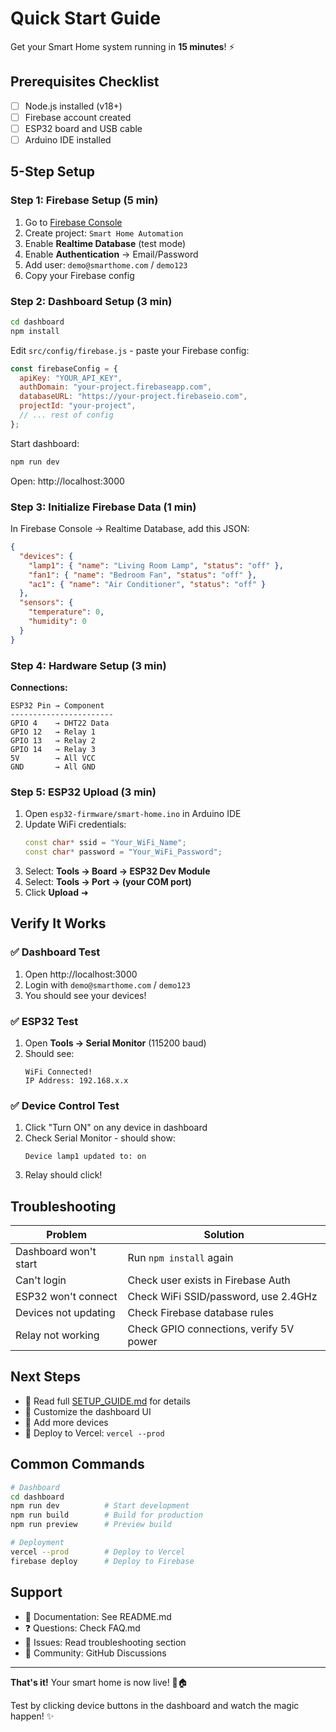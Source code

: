 # Quick Start Guide

Get your Smart Home system running in **15 minutes**! ⚡

## Prerequisites Checklist

- [ ] Node.js installed (v18+)
- [ ] Firebase account created
- [ ] ESP32 board and USB cable
- [ ] Arduino IDE installed

## 5-Step Setup

### Step 1: Firebase Setup (5 min)

1. Go to [Firebase Console](https://console.firebase.google.com/)
2. Create project: `Smart Home Automation`
3. Enable **Realtime Database** (test mode)
4. Enable **Authentication** → Email/Password
5. Add user: `demo@smarthome.com` / `demo123`
6. Copy your Firebase config

### Step 2: Dashboard Setup (3 min)

```bash
cd dashboard
npm install
```

Edit `src/config/firebase.js` - paste your Firebase config:
```javascript
const firebaseConfig = {
  apiKey: "YOUR_API_KEY",
  authDomain: "your-project.firebaseapp.com",
  databaseURL: "https://your-project.firebaseio.com",
  projectId: "your-project",
  // ... rest of config
};
```

Start dashboard:
```bash
npm run dev
```

Open: http://localhost:3000

### Step 3: Initialize Firebase Data (1 min)

In Firebase Console → Realtime Database, add this JSON:

```json
{
  "devices": {
    "lamp1": { "name": "Living Room Lamp", "status": "off" },
    "fan1": { "name": "Bedroom Fan", "status": "off" },
    "ac1": { "name": "Air Conditioner", "status": "off" }
  },
  "sensors": {
    "temperature": 0,
    "humidity": 0
  }
}
```

### Step 4: Hardware Setup (3 min)

**Connections:**
```
ESP32 Pin → Component
-----------------------
GPIO 4    → DHT22 Data
GPIO 12   → Relay 1
GPIO 13   → Relay 2
GPIO 14   → Relay 3
5V        → All VCC
GND       → All GND
```

### Step 5: ESP32 Upload (3 min)

1. Open `esp32-firmware/smart-home.ino` in Arduino IDE
2. Update WiFi credentials:
   ```cpp
   const char* ssid = "Your_WiFi_Name";
   const char* password = "Your_WiFi_Password";
   ```
3. Select: **Tools → Board → ESP32 Dev Module**
4. Select: **Tools → Port → (your COM port)**
5. Click **Upload** ➜

## Verify It Works

### ✅ Dashboard Test
1. Open http://localhost:3000
2. Login with `demo@smarthome.com` / `demo123`
3. You should see your devices!

### ✅ ESP32 Test
1. Open **Tools → Serial Monitor** (115200 baud)
2. Should see:
   ```
   WiFi Connected!
   IP Address: 192.168.x.x
   ```

### ✅ Device Control Test
1. Click "Turn ON" on any device in dashboard
2. Check Serial Monitor - should show:
   ```
   Device lamp1 updated to: on
   ```
3. Relay should click!

## Troubleshooting

| Problem | Solution |
|---------|----------|
| Dashboard won't start | Run `npm install` again |
| Can't login | Check user exists in Firebase Auth |
| ESP32 won't connect | Check WiFi SSID/password, use 2.4GHz |
| Devices not updating | Check Firebase database rules |
| Relay not working | Check GPIO connections, verify 5V power |

## Next Steps

- 📖 Read full [SETUP_GUIDE.md](SETUP_GUIDE.md) for details
- 🎨 Customize the dashboard UI
- 🔧 Add more devices
- 🚀 Deploy to Vercel: `vercel --prod`

## Common Commands

```bash
# Dashboard
cd dashboard
npm run dev          # Start development
npm run build        # Build for production
npm run preview      # Preview build

# Deployment
vercel --prod        # Deploy to Vercel
firebase deploy      # Deploy to Firebase
```

## Support

- 📖 Documentation: See README.md
- ❓ Questions: Check FAQ.md
- 🐛 Issues: Read troubleshooting section
- 💬 Community: GitHub Discussions

---

**That's it!** Your smart home is now live! 🎉🏠

Test by clicking device buttons in the dashboard and watch the magic happen! ✨
